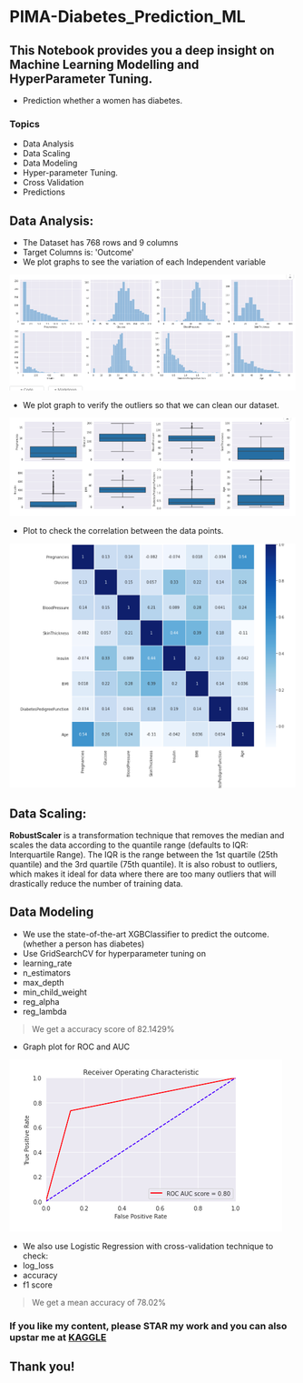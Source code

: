 # PIMA-Diabetes_Prediction_ML

## This Notebook provides you a deep insight on Machine Learning Modelling and HyperParameter Tuning.
- Prediction whether a women has diabetes.

### Topics
- Data Analysis
- Data Scaling
- Data Modeling
- Hyper-parameter Tuning.
- Cross Validation
- Predictions

## Data Analysis:
- The Dataset has 768 rows and 9 columns
- Target Columns is: 'Outcome'
- We plot graphs to see the variation of each Independent variable

![](/Images/PIMA1.png)

- We plot graph to verify the outliers so that we can clean our dataset.

![](/Images/PIMA2.png)

- Plot to check the correlation between the data points.

![](/Images/PIMA3.png)

## Data Scaling:

**RobustScaler** is a transformation technique that removes the median and scales the data according to the quantile range (defaults to IQR: Interquartile Range). The IQR is the range between the 1st quartile (25th quantile) and the 3rd quartile (75th quantile). It is also robust to outliers, which makes it ideal for data where there are too many outliers that will drastically reduce the number of training data.

## Data Modeling

- We use the state-of-the-art XGBClassifier to predict the outcome.(whether a person has diabetes)
- Use GridSearchCV for hyperparameter tuning on
 - learning_rate
 - n_estimators
 - max_depth
 - min_child_weight
 - reg_alpha
 - reg_lambda
 
> We get a accuracy score of 82.1429% 

- Graph plot for ROC and AUC

![](/Images/Pima3.png)
 
- We also use Logistic Regression with cross-validation technique to check:
 - log_loss
 - accuracy
 - f1 score
> We get a mean accuracy of 78.02% 

### If you like my content, please STAR my work and you can also upstar me at [KAGGLE](https://www.kaggle.com/lokeshrth4617/hyperparamter-modeling-the-beginner-s-guide?scriptVersionId=38224491)
## Thank you!
